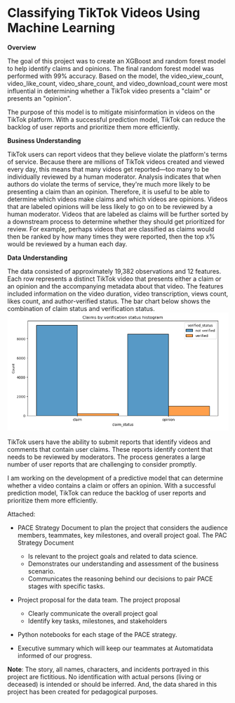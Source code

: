 # Classifying TikTok Videos Using Machine Learning

**Overview**

The goal of this project was to create an XGBoost and random forest model to help identify claims and opinions. The final random forest model was performed with 99% accuracy. Based on the model, the video_view_count,	video_like_count,	video_share_count, and video_download_count were most influential in determining whether a TikTok video presents a "claim" or presents an "opinion".

The purpose of this model is to mitigate misinformation in videos on the TikTok platform. With a successful prediction model, TikTok can reduce the backlog of user reports and prioritize them more efficiently.


**Business Understanding**

TikTok users can report videos that they believe violate the platform's terms of service. Because there are millions of TikTok videos created and viewed every day, this means that many videos get reported—too many to be individually reviewed by a human moderator. Analysis indicates that when authors do violate the terms of service, they're much more likely to be presenting a claim than an opinion. Therefore, it is useful to be able to determine which videos make claims and which videos are opinions. Videos that are labeled opinions will be less likely to go on to be reviewed by a human moderator. Videos that are labeled as claims will be further sorted by a downstream process to determine whether they should get prioritized for review. For example, perhaps videos that are classified as claims would then be ranked by how many times they were reported, then the top x% would be reviewed by a human each day.

**Data Understanding**

The data consisted of approximately 19,382 observations and 12 features. Each row represents a distinct TikTok video that presents either a claim or an opinion and the accompanying metadata about that video. The features included information on the video duration, video transcription, views count, likes count, and author-verified status. The bar chart below shows the combination of claim status and verification status.
![](images/claims-by-verification.png)





TikTok users have the ability to submit reports that identify videos and comments that contain user claims. These reports identify content that needs to be reviewed by moderators. The process generates a large number of user reports that are challenging to consider promptly. 

I am working on the development of a predictive model that can determine whether a video contains a claim or offers an opinion. With a successful prediction model, TikTok can reduce the backlog of user reports and prioritize them more efficiently.
   
Attached:
 - PACE Strategy Document to plan the project that considers the audience members, teammates, key milestones, and overall project goal. The PAC Strategy Document
   * Is relevant to the project goals and related to data science.
   * Demonstrates our understanding and assessment of the business scenario.
   * Communicates the reasoning behind our decisions to pair PACE stages with specific tasks.
     
 - Project proposal for the data team. The project proposal
   * Clearly communicate the overall project goal 
   * Identify key tasks, milestones, and stakeholders
     
 - Python notebooks for each stage of the PACE strategy.

 - Executive summary which will keep our teammates at Automatidata informed of our progress. 
    
**Note**: The story, all names, characters, and incidents portrayed in this project are fictitious. No identification with actual persons (living or deceased) is intended or should be inferred. And, the data shared in this project has been created for pedagogical purposes. 
